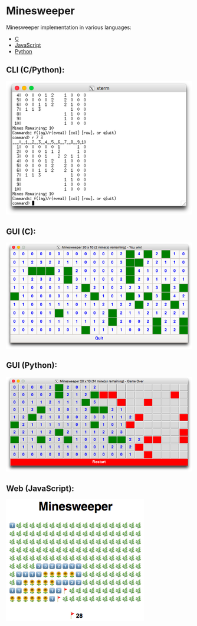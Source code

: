 # Minesweeper
Minesweeper implementation in various languages:

- [C](C/)
- [JavaScript](JavaScript/)
- [Python](Python/)

## CLI (C/Python):

![](screenshots/cli.png)

## GUI (C):

![](screenshots/c_gui.png)

## GUI (Python):

![](screenshots/py_gui.png)

## Web (JavaScript):

![](screenshots/js.png)
